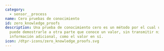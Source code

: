 ```yaml
---
category: 
  - sensor__process
name: Cero pruebas de conocimiento
id: zero_knowledge_proofs
description: Una prueba de conocimiento cero es un método por el cual una parte
  puede demostrarle a otra parte que conoce un valor, sin transmitir ninguna
  información adicional, como el valor en sí.
icon: /dtpr-icons/zero_knowledge_proofs.svg
---
```

